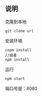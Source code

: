 说明
--
克隆到本地

    git clone url
    
    
安装环境

    cnpm install 
    //或者
    npm install
    
    
运行


    npm start
    
    
端口号是：8080